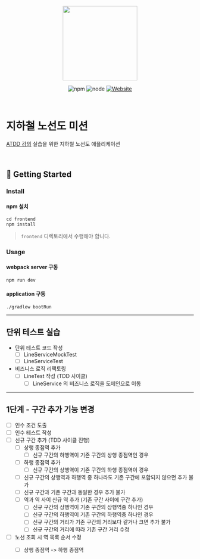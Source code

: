 <p align="center">
    <img width="200px;" src="https://raw.githubusercontent.com/woowacourse/atdd-subway-admin-frontend/master/images/main_logo.png"/>
</p>
<p align="center">
  <img alt="npm" src="https://img.shields.io/badge/npm-6.14.15-blue">
  <img alt="node" src="https://img.shields.io/badge/node-14.18.2-blue">
  <a href="https://edu.nextstep.camp/c/R89PYi5H" alt="nextstep atdd">
    <img alt="Website" src="https://img.shields.io/website?url=https%3A%2F%2Fedu.nextstep.camp%2Fc%2FR89PYi5H">
  </a>
</p>

<br>

# 지하철 노선도 미션
[ATDD 강의](https://edu.nextstep.camp/c/R89PYi5H) 실습을 위한 지하철 노선도 애플리케이션

<br>

## 🚀 Getting Started

### Install
#### npm 설치
```
cd frontend
npm install
```
> `frontend` 디렉토리에서 수행해야 합니다.

### Usage
#### webpack server 구동
```
npm run dev
```
#### application 구동
```
./gradlew bootRun
```

---

## 단위 테스트 실습

- 단위 테스트 코드 작성
  - [ ] LineServiceMockTest
  - [ ] LineServiceTest
- 비즈니스 로직 리팩토링
  - [ ] LineTest 작성 (TDD 사이클)
    - [ ] LineService 의 비즈니스 로직을 도메인으로 이동
          
---

## 1단계 - 구간 추가 기능 변경

- [ ] 인수 조건 도출
- [ ] 인수 테스트 작성
- [ ] 신규 구간 추가 (TDD 사이클 진행)
  - [ ] 상행 종점역 추가
    - [ ] 신규 구간의 하행역이 기존 구간의 상행 종점역인 경우
  - [ ] 하행 종점역 추가
    - [ ] 신규 구간의 상행역이 기존 구간의 하행 종점역이 경우
  - [ ] 신규 구간의 상행역과 하행역 중 하나라도 기존 구간에 포함되지 않으면 추가 불가
  - [ ] 신규 구간과 기존 구간과 동일한 경우 추가 불가
  - [ ] 역과 역 사이 신규 역 추가 (기존 구간 사이에 구간 추가)
    - [ ] 신규 구간의 상행역이 기존 구간의 상행역중 하나인 경우
    - [ ] 신규 구간의 하행역이 기존 구간의 하행역중 하나인 경우
    - [ ] 신규 구간의 거리가 기존 구간의 거리보다 같거나 크면 추가 불가
    - [ ] 신규 구간의 거리에 따라 기존 구간 거리 수정
- [ ] 노선 조회 시 역 목록 순서 수정
    - [ ] 상행 종점역 -> 하행 종점역

